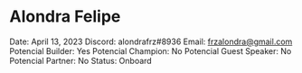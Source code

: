 # Alondra Felipe

Date: April 13, 2023
Discord: alondrafrz#8936
Email: frzalondra@gmail.com
Potencial Builder: Yes
Potencial Champion: No
Potencial Guest Speaker: No
Potencial Partner: No
Status: Onboard